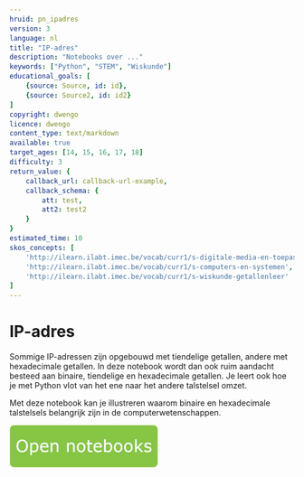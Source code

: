 ```yaml
---
hruid: pn_ipadres
version: 3
language: nl
title: "IP-adres"
description: "Notebooks over ..."
keywords: ["Python", "STEM", "Wiskunde"]
educational_goals: [
    {source: Source, id: id}, 
    {source: Source2, id: id2}
]
copyright: dwengo
licence: dwengo
content_type: text/markdown
available: true
target_ages: [14, 15, 16, 17, 18]
difficulty: 3
return_value: {
    callback_url: callback-url-example,
    callback_schema: {
        att: test,
        att2: test2
    }
}
estimated_time: 10
skos_concepts: [
    'http://ilearn.ilabt.imec.be/vocab/curr1/s-digitale-media-en-toepassingen', 
    'http://ilearn.ilabt.imec.be/vocab/curr1/s-computers-en-systemen', 
    'http://ilearn.ilabt.imec.be/vocab/curr1/s-wiskunde-getallenleer'
]
---
```


# IP-adres
Sommige IP-adressen zijn opgebouwd met tiendelige getallen, andere met hexadecimale getallen.
In deze notebook wordt dan ook ruim aandacht besteed aan binaire, tiendelige en hexadecimale getallen. Je leert ook hoe je met Python vlot van het ene naar het andere talstelsel omzet.

Met deze notebook kan je illustreren waarom binaire en hexadecimale talstelsels belangrijk zijn in de computerwetenschappen.

[![](embed/Knop.png "Knop")](https://kiks.ilabt.imec.be/jupyterhub/?id=1300 "Notebooks IP-adres")
